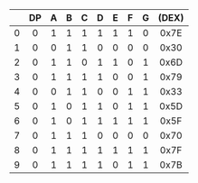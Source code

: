 |      |  DP  |  A   |  B   |  C   |  D   |  E   |  F   |  G   |  (DEX)  |
| :--: | :--: | :--: | :--: | :--: | :--: | :--: | :--: | :--: |  :--:   |
|  0   |  0   |  1   |  1   |  1   |  1   |  1   |  1   |  0   |  0x7E   |
|  1   |  0   |  0   |  1   |  1   |  0   |  0   |  0   |  0   |  0x30   |
|  2   |  0   |  1   |  1   |  0   |  1   |  1   |  0   |  1   |  0x6D   |
|  3   |  0   |  1   |  1   |  1   |  1   |  0   |  0   |  1   |  0x79   |
|  4   |  0   |  0   |  1   |  1   |  0   |  0   |  1   |  1   |  0x33   |
|  5   |  0   |  1   |  0   |  1   |  1   |  0   |  1   |  1   |  0x5D   |
|  6   |  0   |  1   |  0   |  1   |  1   |  1   |  1   |  1   |  0x5F   |
|  7   |  0   |  1   |  1   |  1   |  0   |  0   |  0   |  0   |  0x70   |
|  8   |  0   |  1   |  1   |  1   |  1   |  1   |  1   |  1   |  0x7F   |
|  9   |  0   |  1   |  1   |  1   |  1   |  0   |  1   |  1   |  0x7B   |